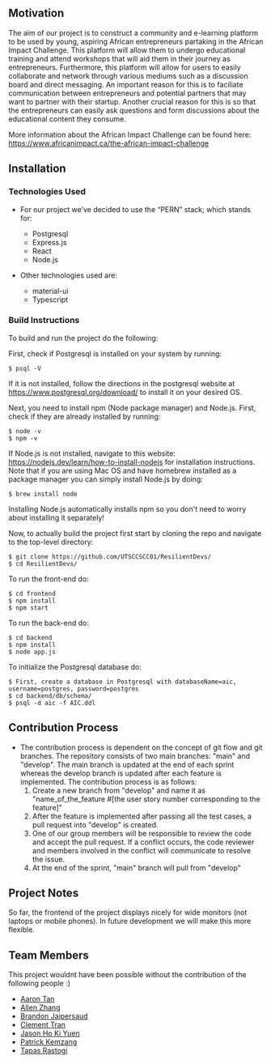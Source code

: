 ## Motivation
The aim of our project is to construct a community and e-learning platform to be used by young, aspiring African entrepreneurs partaking in the African Impact Challenge. This platform will allow them to undergo educational training and attend workshops that will aid them in their journey as entrepreneurs. Furthermore, this platform will allow for users to easily collaborate and network through various mediums such as a discussion board and direct messaging. An important reason for this is to faciliate communication between entrepreneurs and potential partners that may want to partner with their startup. Another crucial reason for this is so that the entrepreneurs can easily ask questions and form discussions about the educational content they consume.

More information about the African Impact Challenge can be found here: https://www.africanimpact.ca/the-african-impact-challenge



## Installation

### Technologies Used
- For our project we’ve decided to use the “PERN” stack; which stands for:
    - Postgresql
    - Express.js
    - React
    - Node.js
  
- Other technologies used are:
    - material-ui
    - Typescript 

### Build Instructions
To build and run the project do the following:

First, check if Postgresql is installed on your system by running:

	$ psql -V

If it is not installed, follow the directions in the postgresql website at https://www.postgresql.org/download/ to install it on your desired OS.

Next, you need to install npm (Node package manager) and Node.js. First, check if they are already installed by running:

	$ node -v
	$ npm -v

If Node.js is not installed, navigate to this website: https://nodejs.dev/learn/how-to-install-nodejs for installation instructions. Note that if you are using Mac OS and have homebrew installed as a package manager you can simply install Node.js by doing:

	$ brew install node

Installing Node.js automatically installs npm so you don't need to worry about installing it separately!

Now, to actually build the project first start by cloning  the repo and navigate to the top-level directory:

	$ git clone https://github.com/UTSCCSCC01/ResilientDevs/
	$ cd ResilientDevs/
	
To run the front-end do: 

	$ cd frontend
	$ npm install
	$ npm start

To run the back-end do:

	$ cd backend
	$ npm install
	$ node app.js
	

To initialize the Postgresql database do:

	$ First, create a database in Postgresql with databaseName=aic, username=postgres, password=postgres
	$ cd backend/db/schema/
	$ psql -d aic -f AIC.ddl


	

## Contribution Process 

- The contribution process is dependent on the concept of git flow and git branches. 
The repository consists of two main branches: "main" and "develop". 
The main branch is updated at the end of each sprint whereas the develop branch is updated after each feature is implemented. 
The contribution process is as follows:
	1) Create a new branch from "develop" and name it as "name_of_the_feature #[the user story number corresponding to the feature]"
	2) After the feature is implemented after passing all the test cases, a pull request into "develop" is created. 
	3) One of our group members will be responsible to review the code and accept the pull request. If a conflict occurs, the code reviewer and members involved in the conflict will communicate to resolve the issue.
	4) At the end of the sprint, "main" branch will pull from "develop"
	

## Project Notes

So far, the frontend of the project displays nicely for wide monitors (not laptops or mobile phones). In future development we will make this more flexible.

## Team Members

This project wouldnt have been possible without the contribution of the following people :)

- [Aaron Tan](https://github.com/AaronJTan)
- [Allen Zhang](https://github.com/AllenZhang2000)
- [Brandon Jaipersaud](https://github.com/brandonjaipersaud)
- [Clement Tran](https://github.com/CTprogram)
- [Jason Ho Ki Yuen](https://github.com/jhk-y)
- [Patrick Kemzang](https://github.com/patrickkemzang)
- [Tapas Rastogi](https://github.com/tapasrastogi2411)



